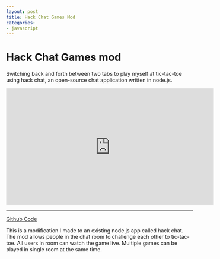 ```yaml
---
layout: post
title: Hack Chat Games Mod
categories:
- javascript
---
```


# Hack Chat Games mod

Switching back and forth between two tabs to play myself at tic-tac-toe using hack chat, an open-source chat application written in node.js.

<iframe width="560" height="315" src="https://www.youtube.com/embed/NwusOLDp60s" frameborder="0" allowfullscreen></iframe>

---

[Github Code](https://github.com/kirkins/hack.chat.games)

This is a modification I made to an existing node.js app called hack chat. The mod allows people in the chat room to
challenge each other to tic-tac-toe. All users in room can watch the game live. Multiple games can be played in single
room at the same time.
